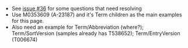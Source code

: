 * See [issue #36](https://github.com/HHS/mesh-rdf/issues/36) for some questions that need resolving
* Use M0353609 (A-23187) and it's Term children as the main examples for this page.
* Also need an example for Term/Abbreviation (where?); Term/SortVersion (samples already has T538652); Term/EntryVersion (T006674)